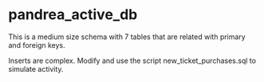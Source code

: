 # pandrea_active_db
This is a medium size schema with 7 tables that are related with primary and foreign keys. 

Inserts are complex. Modify and use the script new_ticket_purchases.sql to simulate activity.
